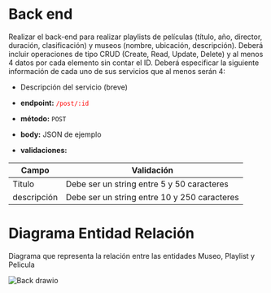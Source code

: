 # Back end
Realizar el back-end para realizar playlists de películas (título, año, director, duración, clasificación) y museos (nombre, ubicación, descripción). Deberá incluir operaciones de tipo CRUD (Create, Read, Update, Delete) y al menos 4 datos por cada elemento sin contar el ID. Deberá especificar la siguiente información de cada uno de sus servicios que al menos serán 4:

* Descripción del servicio (breve)
* **endpoint:** <span style="color: red">`/post/:id`</span>
* **método:** `POST`

* **body:** JSON de ejemplo

* **validaciones:**

| Campo	| Validación |
|-------|------------|
|Titulo	|Debe ser un string entre 5 y 50 caracteres |
|descripción|Debe ser un string entre 10 y 250 caracteres|


# Diagrama Entidad Relación
Diagrama que representa la relación entre las entidades Museo, Playlist y Pelicula

![Back drawio](https://user-images.githubusercontent.com/42326546/141049195-77d39a07-880e-4825-896c-eaeb0b894755.png)
